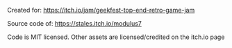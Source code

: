 Created for: https://itch.io/jam/geekfest-top-end-retro-game-jam

Source code of: https://stales.itch.io/modulus7

Code is MIT licensed. Other assets are licensed/credited on the itch.io page

